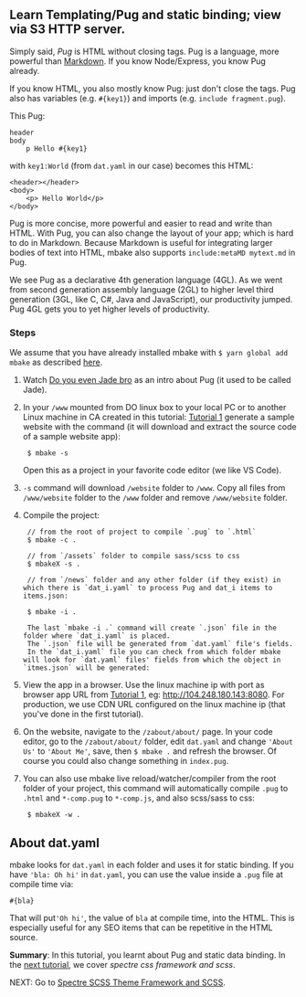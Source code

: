 
## Learn Templating/Pug and static binding; view via S3 HTTP server.

Simply said, _Pug_ is HTML without closing tags. Pug is a language, more powerful than [Markdown](http://en.wikipedia.org/wiki/Markdown). If you know Node/Express, you know Pug already.

If you know HTML, you also mostly know Pug: just don't close the tags. Pug also has variables (e.g. `#{key1}`) and imports (e.g. `include fragment.pug`).

This Pug:

    header
    body
        p Hello #{key1}


with `key1:World` (from `dat.yaml` in our case)
becomes this HTML:

    <header></header>
    <body>
        <p> Hello World</p>
    </body>

Pug is more concise, more powerful and easier to read and write than HTML. With Pug, you can also change the layout of your app; which is hard to do in Markdown. Because Markdown is useful for integrating larger bodies of text into HTML, mbake also supports `include:metaMD mytext.md` in Pug.

We see Pug as a declarative 4th generation language (4GL). As we went from second generation assembly language (2GL) to higher level third generation (3GL, like C, C#, Java and JavaScript), our productivity jumped. Pug 4GL gets you to yet higher levels of productivity. 

### Steps

We assume that you have already installed mbake with `$ yarn global add mbake` as described [here](/#how-to-install-mbake).

1. Watch [Do you even Jade bro](http://youtube.com/watch?v=wzAWI9h3q18) as an intro about Pug (it used to be called Jade).

2. In your `/www` mounted from DO linux box to your local PC or to another Linux machine in CA created in this tutorial: [Tutorial 1](/s3_n_webdrive_mount/) generate a sample website with the command (it will download and extract the source code of a sample website app):

        $ mbake -s

      Open this as a project in your favorite code editor (we like VS Code).
      
1. `-s` command will download `/website` folder to `/www`. Copy all files from `/www/website` folder to the `/www` folder and remove `/www/website` folder.

3. Compile the project:

        // from the root of project to compile `.pug` to `.html`
        $ mbake -c .

        // from `/assets` folder to compile sass/scss to css
        $ mbakeX -s .

        // from `/news` folder and any other folder (if they exist) in which there is `dat_i.yaml` to process Pug and dat_i items to items.json:

        $ mbake -i .

        The last `mbake -i .` command will create `.json` file in the folder where `dat_i.yaml` is placed.
        The `.json` file will be generated from `dat.yaml` file's fields.
        In the `dat_i.yaml` file you can check from which folder mbake will look for `dat.yaml` files' fields from which the object in `itmes.json` will be generated:



4. View the app in a browser. Use the linux machine ip with port as browser app URL from [Tutorial 1](/s3_n_webdrive_mount/), eg: http://104.248.180.143:8080. For production, we use CDN URL configured on the linux machine ip (that you've done in the first tutorial).

5. On the website, navigate to the `/zabout/about/` page. In your code editor, go to the `/zabout/about/` folder, edit `dat.yaml` and change `'About Us'` to `'About Me'`, save, then `$ mbake .` and refresh the browser. Of course you could also change something in `index.pug`.

6. You can also use mbake live reload/watcher/compiler from the root folder of your project, this command will automatically compile `.pug` to `.html` and `*-comp.pug` to `*-comp.js`, and also scss/sass to css:

        $ mbakeX -w .

## About dat.yaml
mbake looks for `dat.yaml` in each folder and uses it for static binding. If you have `'bla: Oh hi'` in `dat.yaml`, you can use the value inside a `.pug` file at compile time via:

    #{bla}

That will put`'Oh hi'`, the value of `bla` at compile time, into the HTML. This is especially useful for any SEO items that can be repetitive in the HTML source.

__Summary__: In this tutorial, you learnt about Pug and static data binding. In the [next tutorial](/spectre_n_scss/), we cover _spectre css framework and scss_.

NEXT: Go to [Spectre SCSS Theme Framework and SCSS](/spectre_n_scss/).